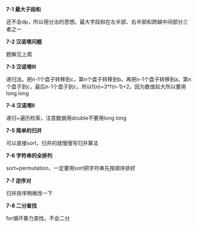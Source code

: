 **7-1 最大子段和**

还不会dp，所以用分治的思想。最大字段和在左半部、右半部和跨越中间部分三者之一

**7-2 汉诺塔问题**

题解见上周

**7-3 汉诺塔III**

递归法。把n-1个盘子转移到c，第n个盘子转移到b。再把n-1个盘子转移到a，第n个盘子到c，最后n-1个盘子到c，所以f(n)=3*f(n-1)+2，因为数值较大所以要用long long

**7-4 汉诺塔II**

递归+遍历检索，注意数据用double不要用long long

**7-5 简单的归并**

可以直接sort，归并的就慢慢写归并算法

**7-6 字符串的全排列**

sort+permutation，一定要用sort把字符串先按顺序排好

**7-7 逆序对**

归并排序稍微改一下

**7-8 二分查找**

for循环暴力查找，不会二分

